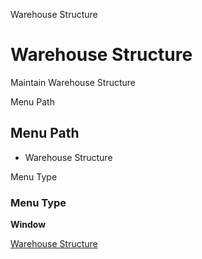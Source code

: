 
Warehouse Structure
# Warehouse Structure


Maintain Warehouse Structure

Menu Path
## Menu Path



- Warehouse Structure

Menu Type
### Menu Type

**Window**


[Warehouse Structure](functional-guide/window/window-warehouse-structure.md)